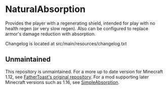 # NaturalAbsorption
Provides the player with a regenerating shield, intended for play with no health regen (or very slow regen). Also can be configured to replace armor's damage reduction with absorption.

Changelog is located at src/main/resources/changelog.txt

## Unmaintained

This repository is unmaintained. For a more up to date version for Minecraft 1.12, see [FatherToast's original repository](https://github.com/FatherToast/NaturalAbsorption). For a mod supporting later Minecraft versions such as 1.16, see [SimpleAbsorption](https://github.com/KnightMiner/SimpleAbsorption).
